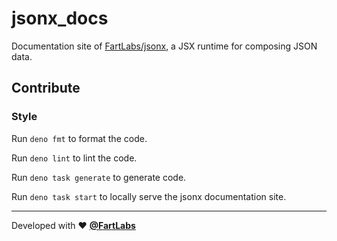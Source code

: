 # jsonx_docs

Documentation site of [FartLabs/jsonx](https://github.com/FartLabs/jsonx), a JSX
runtime for composing JSON data.

## Contribute

### Style

Run `deno fmt` to format the code.

Run `deno lint` to lint the code.

Run `deno task generate` to generate code.

Run `deno task start` to locally serve the jsonx documentation site.

---

Developed with ❤️ [**@FartLabs**](https://github.com/FartLabs)
